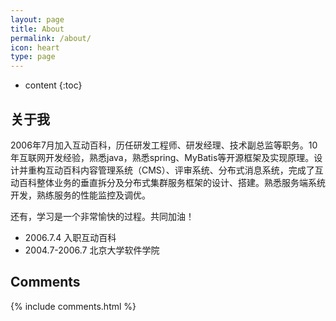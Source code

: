 ```yaml
---
layout: page
title: About
permalink: /about/
icon: heart
type: page
---
```


* content
{:toc}

## 关于我

2006年7月加入互动百科，历任研发工程师、研发经理、技术副总监等职务。10年互联网开发经验，熟悉java，熟悉spring、MyBatis等开源框架及实现原理。设计并重构互动百科内容管理系统（CMS）、评审系统、分布式消息系统，完成了互动百科整体业务的垂直拆分及分布式集群服务框架的设计、搭建。熟悉服务端系统开发，熟练服务的性能监控及调优。

还有，学习是一个非常愉快的过程。共同加油！

* 2006.7.4 入职互动百科
* 2004.7-2006.7 北京大学软件学院


## Comments

{% include comments.html %}
